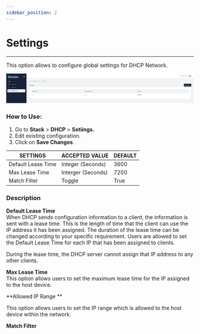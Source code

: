 ```yaml
---
sidebar_position: 2
---
```


# Settings

---

This option allows to configure global settings for DHCP Network.

![vpngroup](/img/vpn/v6/docs/usergroups.png)  
  
### How to Use:  

1. Go to **Stack** > **DHCP** > **Setiings.**
2. Edit existing configuration.
3. Click on **Save Changes**.  

  
| SETTINGS   | ACCEPTED VALUE | DEFAULT |
|------------|----------------|---------|
| Default Lease Time   | Integer (Seconds) | 3600   |
| Max Lease Time | Interger (Seconds) | 7200   |
| Match Filter | Toggle  | True   |
  

### Description

**Default Lease Time**  
When DHCP sends configuration information to a client, the information is sent with a lease time. This is the length of time that the client can use the IP address it has been assigned. The duration of the lease time can be changed according to your specific requirement. Users are allowed to set the Default Lease Time for each IP that has been assigned to clients.

During the lease time, the DHCP server cannot assign that IP address to any other clients.

**Max Lease Time**  
This option allows users to set the maximum lease time for the IP assigned to the host device.

**Allowed IP Range  **

This option allows users to set the IP range which is allowed to the host device within the network.

**Match Filter**  
